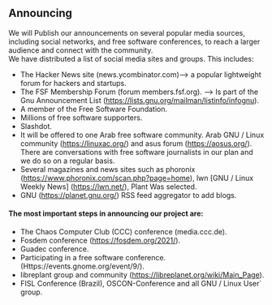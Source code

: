 ## Announcing

We will Publish our announcements on several popular media sources, including social networks, and free software conferences, to reach a larger audience and connect with the community. <br />We have distributed a list of social media sites and groups. This includes:
- The Hacker News site (news.ycombinator.com)--> a popular lightweight forum for hackers and startups.
- The FSF Membership Forum (forum members.fsf.org). --> Is part of the Gnu Announcement List (https://lists.gnu.org/mailman/listinfo/infognu).
- A member of the Free Software Foundation.
- Millions of free software supporters.
- Slashdot.
- It will be offered to one Arab free software community. Arab GNU / Linux community (https://linuxac.org/) and asus forum (https://aosus.org/).
There are conversations with free software journalists  in our plan and we  do so on a regular basis.<br />
- Several magazines and news sites such as phoronix (https://www.phoronix.com/scan.php?page=home), lwn [GNU / Linux Weekly News] (https://lwn.net/), Plant Was selected.
- GNU (https://planet.gnu.org/) RSS feed aggregator  to add blogs. 


#### The most important steps in announcing our project are:
- The Chaos Computer Club (CCC) conference (media.ccc.de).
- Fosdem conference (https://fosdem.org/2021/). 
- Guadec conference. 
- Participating in a free software conference. (Https://events.gnome.org/event/9/).
- libreplant group and community (https://libreplanet.org/wiki/Main_Page).
- FISL Conference (Brazil), OSCON-Conference and all GNU / Linux User` group.

